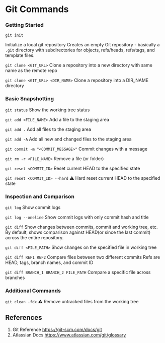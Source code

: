 Git Commands
============

### Getting Started

`git init`

Initialize a local git repository 
Creates an empty Git repository - basically a `.git` directory with subdirectories for objects, refs/heads, refs/tags, and template files.

`git clone <GIT_URL>`
Clone a repository into a new directory with same name as the remote repo

`git clone <GIT_URL> <DIR_NAME>`
Clone a repository into a DIR_NAME directory


### Basic Snapshotting

`git status`
Show the working tree status

`git add <FILE_NAME>`
Add a file to the staging area

`git add .`
Add all files to the staging area

`git add -A`
Add all new and changed files to the staging area

`git commit -m "<COMMIT_MESSAGE>"`
Commit changes with a message

`git rm -r <FILE_NAME>`
Remove a file (or folder)

`git reset <COMMIT_ID>`
Reset current HEAD to the specified state

`git reset <COMMIT_ID> --hard` :warning:
Hard reset current HEAD to the specified state


### Inspection and Comparison

`git log`
Show commit logs

`git log --oneline`
Show commit logs with only commit hash and title

`git diff`
Show changes between commits, commit and working tree, etc.
By default, shows comparison against HEAD(or since the last commit) across the entire repository.

`git diff <FILE_PATH>`
Show changes on the specified file in working tree

`git diff REF1 REF2`
Compare files between two different commits
Refs are HEAD, tags, branch names, and commit ID

`git diff BRANCH_1 BRANCH_2 FILE_PATH`
Compare a specific file across branches


### Additional Commands

`git clean -fdx` :warning:
Remove untracked files from the working tree


## References

1. Git Reference https://git-scm.com/docs/git
2. Atlassian Docs https://www.atlassian.com/git/glossary